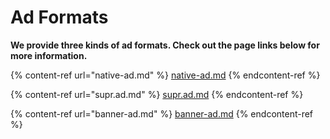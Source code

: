 # Ad Formats

**We provide three kinds of ad formats. Check out the page links below for more information.**

{% content-ref url="native-ad.md" %}
[native-ad.md](native-ad.md)
{% endcontent-ref %}

{% content-ref url="supr.ad.md" %}
[supr.ad.md](supr.ad.md)
{% endcontent-ref %}

{% content-ref url="banner-ad.md" %}
[banner-ad.md](banner-ad.md)
{% endcontent-ref %}
